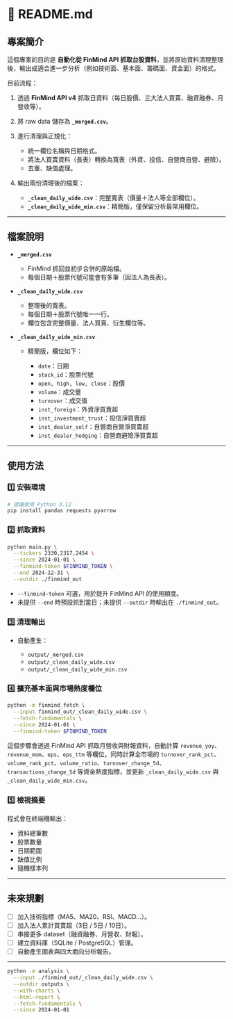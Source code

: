 

# 📖 README.md

## 專案簡介

這個專案的目的是 **自動化從 FinMind API 抓取台股資料**，並將原始資料清理整理後，輸出成適合進一步分析（例如技術面、基本面、籌碼面、資金面）的格式。

目前流程：

1. 透過 **FinMind API v4** 抓取日資料（每日股價、三大法人買賣、融資融券、月營收等）。
2. 將 raw data 儲存為 **`_merged.csv`**。
3. 進行清理與正規化：

   * 統一欄位名稱與日期格式。
   * 將法人買賣資料（長表）轉換為寬表（外資、投信、自營商自營、避險）。
   * 去重、缺值處理。
4. 輸出兩份清理後的檔案：

   * **`_clean_daily_wide.csv`**：完整寬表（價量＋法人等全部欄位）。
   * **`_clean_daily_wide_min.csv`**：精簡版，僅保留分析最常用欄位。

---

## 檔案說明

* **`_merged.csv`**

  * FinMind 抓回並初步合併的原始檔。
  * 每個日期＋股票代號可能會有多筆（因法人為長表）。

* **`_clean_daily_wide.csv`**

  * 整理後的寬表。
  * 每個日期＋股票代號唯一一行。
  * 欄位包含完整價量、法人買賣、衍生欄位等。

* **`_clean_daily_wide_min.csv`**

  * 精簡版，欄位如下：

    * `date`：日期
    * `stock_id`：股票代號
    * `open, high, low, close`：股價
    * `volume`：成交量
    * `turnover`：成交值
    * `inst_foreign`：外資淨買賣超
    * `inst_investment_trust`：投信淨買賣超
    * `inst_dealer_self`：自營商自營淨買賣超
    * `inst_dealer_hedging`：自營商避險淨買賣超

---

## 使用方法

### 1️⃣ 安裝環境

```bash
# 建議使用 Python 3.12
pip install pandas requests pyarrow
```

### 2️⃣ 抓取資料

```bash
python main.py \
  --tickers 2330,2317,2454 \
  --since 2024-01-01 \
  --finmind-token $FINMIND_TOKEN \
  --end 2024-12-31 \
  --outdir ./finmind_out
```

* `--finmind-token` 可選，用於提升 FinMind API 的使用額度。
* 未提供 `--end` 時預設抓到當日；未提供 `--outdir` 時輸出在 `./finmind_out`。

### 3️⃣ 清理輸出

* 自動產生：

  * `output/_merged.csv`
  * `output/_clean_daily_wide.csv`
  * `output/_clean_daily_wide_min.csv`

### 4️⃣ 擴充基本面與市場熱度欄位

```bash
python -m finmind_fetch \
  --input finmind_out/_clean_daily_wide.csv \
  --fetch-fundamentals \
  --since 2024-01-01 \
  --finmind-token $FINMIND_TOKEN
```

這個步驟會透過 FinMind API 抓取月營收與財報資料，自動計算
`revenue_yoy`、`revenue_mom`、`eps`、`eps_ttm` 等欄位，同時計算全市場的
`turnover_rank_pct`、`volume_rank_pct`、`volume_ratio`、`turnover_change_5d`、
`transactions_change_5d` 等資金熱度指標，並更新 `_clean_daily_wide.csv`
與 `_clean_daily_wide_min.csv`。

### 5️⃣ 檢視摘要

程式會在終端機輸出：

* 資料總筆數
* 股票數量
* 日期範圍
* 缺值比例
* 隨機樣本列

---

## 未來規劃

* [ ] 加入技術指標（MA5、MA20、RSI、MACD…）。
* [ ] 加入法人累計買賣超（3日 / 5日 / 10日）。
* [ ] 串接更多 dataset（融資融券、月營收、財報）。
* [ ] 建立資料庫（SQLite / PostgreSQL）管理。
* [ ] 自動產生圖表與四大面向分析報告。

---

```bash
python -m analysis \
  --input ./finmind_out/_clean_daily_wide.csv \
  --outdir outputs \
  --with-charts \
  --html-report \
  --fetch-fundamentals \
  --since 2024-01-01
```
